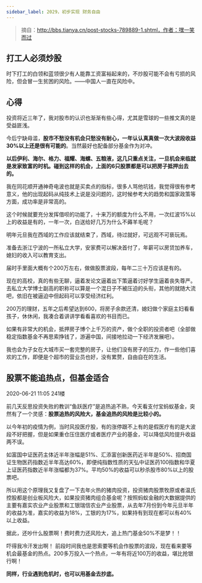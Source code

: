 ```yaml
---
sidebar_label: 2029，初步实现 财务自由
---
```


> 摘自：http://bbs.tianya.cn/post-stocks-789889-1.shtml，作者：嘿一笑而过

## 打工人必须炒股 

时下打工的白领和蓝领很少有人能靠工资富裕起来的，不炒股可能不会有亏损的风险，但会冒一生贫困的风险。——中国人一直在风险中。

## 心得

投资将近三年了，我对股市的认识也渐渐有些心得，尤其是雪球的一些推文真的是受益匪浅。

今后宁缺毋滥，**股市不愁没有机会只愁没有耐心，一年认认真真做一次大波段收益30%以上还是很有可能的**。当然最好也配备部分基金作为对冲。

**以后伊利、海尔、格力、福耀、海螺、五粮液，这几只重点关注，一旦机会来临就是发家致富的时机。碰到这样的机会，上面的6只股票都是可以把房子抵押出去的。**

我在同花顺开通神奇电波也就是买卖点的指标，很多人骂他坑钱，我觉得很有参考意义，他的出现起码从纯技术上说是没问题的，这时候参考大的趋势和国家政策等方面，成功率是非常高的。

这个时候就要充分发挥借呗的功能了，十来万的额度为什么不用，一次红波15%以上的收益是有的，一年一次，白送给好几万为什么不薅羊毛呢？

明年元旦我在西域的工作应该就结束了，西域，待过就好，可远观不可亵玩焉。

准备去浙江宁波的一所私立大学，安家费可以解决首付了，年薪可以房贷加养车，媳妇的收入可以教育支出。

届时手里面大概有个200万左右，做做股票波段，每年二三十万应该是有的。 

现在的高校，真的有些无聊，逼着发论文逼着出下策逼着讨好学生逼着丧失尊严。去私立大学博士副高的职称可以算是一个混日子不被压迫的头衔，其他的就随大流吧，依旧在被逼迫中但起码可以享受经济红利。

200万的理财，五年之后希望达到600，将房子余款还清，媳妇做个家庭主妇看看孩子，休休闲，我凑合着讲讲学看看喜欢的书目而已。

如果有非常大的机会，抵押房子博个上千万的资产，做个全职的投资者吧（全部做稳定指数基金不再思索挣钱了，游遍中国，间接地拉动一下经济发展吧）。

我也会为子女在大城市买一套完整的房子，让他们没有房子的压力，作一些他们喜欢的工作，即便是个超市的营业员也好，没有累赘，自由自在的生活。

## 股票不能追热点，但基金适合

2020-06-21 11:05 241楼

前几天反思投资失败的教训“鱼跃医疗”是追热追不熟，今天看支付宝蚂蚁基金，突然有了一个灵感：**股票追热的风险大，基金追热的风险是比较小的。**

以今年初的疫情为例，当时风投医疗股，有的涨停跟不上有的是假医疗有的是大波段不好把握，但是如果重仓压住医疗或者医疗产业的基金，可以降低风险提升收益两不误。

如富国中证医药主体近半年涨幅是51%、汇添富创新医药近半年是50%、招商国证生物医药指数近半年高达60%，即便纯指数性质的天弘中证医药100指数和华夏上证医药指数近半年涨幅都为37%。平均50%的收益可以秒杀股市80%以上的股票吧。

所以用这个原理我又复盘了一下去年火热的猪肉投资，投资猪肉股票牧原或者温氏控股都是创业板风险大，如果投资猪肉组合基金呢？按照蚂蚁金融的大数据提供的主要有嘉实农业产业股票和工银瑞信农业产业股票，从去年7月份到今年元旦半年的收益为准，嘉实的收益为18%，工银的为17%，如果持有到现在都可以有40%以上收益。

据此，还吵什么股票啊！费时费力还风险大，追上热门基金50%不是梦！！

吓得我冷汗发出啊！ 前段时间我也是思索要等机会作股票的波段，现在看来要等机会最基金的热点。200多万投入一个热点，一年有将近100万的收益，堪比抢银行啊！

**同样，行业遇到危机时，也可以用基金去抄底。**